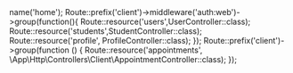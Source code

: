 <?php

use Illuminate\Support\Facades\Route;
use App\Http\Controllers\Client\UserController;
use App\Http\Controllers\Client\ProfileController;
use App\Http\Controllers\Client\StudentController;
use Symfony\Component\HttpKernel\Profiler\Profile;

Route::get('/', function () {
    return view('welcome');
});


Route::get('/account/{id}', function ($id) {
    return "Hello $id";
});
Auth::routes();

Route::get('/home', [App\Http\Controllers\HomeController::class, 'index'])->name('home');

Route::prefix('client')->middleware('auth:web')->group(function(){
    Route::resource('users',UserController::class);
    Route::resource('students',StudentController::class);
    Route::resource('profile', ProfileController::class);
});
Route::prefix('client')->group(function () {
    Route::resource('appointments', \App\Http\Controllers\Client\AppointmentController::class);
});
